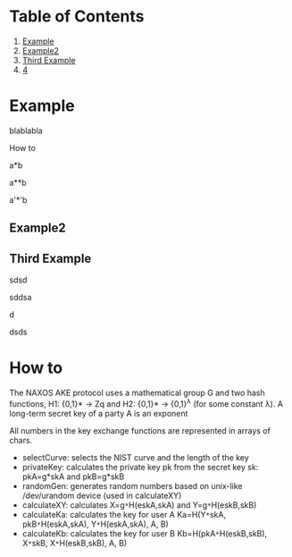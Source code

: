 # Table of Contents
1. [Example](#example)
2. [Example2](#example2)
3. [Third Example](#third-example)
4. [4](#how-to)

# Example
blablabla

How to

a*b

a**b

a'*'b



## Example2
## Third Example

sdsd


sddsa


d


dsds
# How to

The NAXOS AKE protocol uses a mathematical group G and two hash functions, H1: {0,1}\* -> Zq
and H2: {0,1}\* -> {0,1}<sup>λ</sup> (for some constant λ). A long-term secret key of a party A is an exponent

All numbers in the key exchange functions are represented in arrays of chars.

* selectCurve: selects the NIST curve and the length of the key
* privateKey: calculates the private key pk from the secret key sk: pkA=g\*skA and pkB=g\*skB
* randomGen: generates random numbers based on unix-like /dev/urandom device (used in calculateXY)
* calculateXY: calculates X=g`*`H(eskA,skA) and Y=g`*`H(eskB,skB)
* calculateKa: calculates the key for user A Ka=H(Y`*`skA, pkB`*`H(eskA,skA), Y`*`H(eskA,skA), A, B)
* calculateKb: calculates the key for user B Kb=H(pkA`*`H(eskB,skB), X`*`skB, X`*`H(eskB,skB), A, B)
